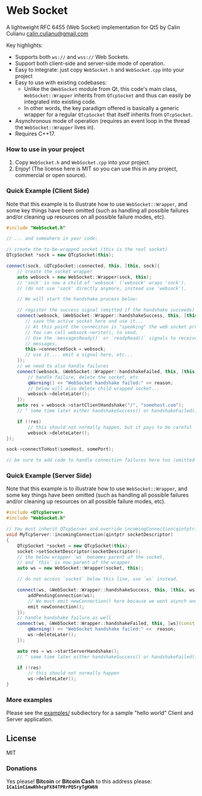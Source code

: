 # Web Socket

A lightweight RFC 6455 (Web Socket) implementation for Qt5 by Calin Culianu <calin.culianu@gmail.com>

Key highlights:
  - Supports both `ws://` and `wss://` Web Sockets.
  - Support both client-side and server-side mode of operation.
  - Easy to integrate: just copy `WebSocket.h` and `WebSocket.cpp` into your project
  - Easy to use with existing codebases:
    - Unlike the `QWebSocket` module from Qt, this code's main class, `WebSocket::Wrapper` inherits from `QTcpSocket` and thus can easily be integrated into existing code.
    - In other words, the key paradigm offered is basically a generic wrapper for a regular `QTcpSocket` that itself inherits from `QTcpSocket`.
  - Asynchronous mode of operation (requires an event loop in the thread the `WebSocket::Wrapper` lives in).
  - Requires C++17.

### How to use in your project

1. Copy `WebSocket.h` and `WebSocket.cpp` into your project.
2. Enjoy!  (The license here is MIT so you can use this in any project, commercial or open source).

### Quick Example (Client Side)
Note that this example is to illustrate how to use `WebSocket::Wrapper`, and some key things have been omitted (such as handling all possible failures and/or cleaning up resources on all possible failure modes, etc).

```c++
#include "WebSocket.h"

// ... and somewhere in your code:

// create the to-be-wrapped socket (this is the real socket)
QTcpSocket *sock = new QTcpSocket(this);

connect(sock, &QTcpSocket::connected, this, [this, sock]{
    // create the socket wrapper
    auto websock = new WebSocket::Wrapper(sock, this);
    // 'sock' is now a child of 'websock' ('websock' wraps 'sock').
    // (do not use 'sock' directly anymore, instead use 'websock').

    // We will start the handshake process below:

    // register the success signal (emitted if the handshake succeeds)
    connect(websock, &WebSocket::Wrapper::handshakeSuccess, this, [this, websock]{
       // save the active socket here and use it...
       // At this point the conneciton is "speaking" the web socket protocol
       // You can call websock->write(), to send.
       // Use the `messagesReady()` or `readyRead()` signals to receive framed
       // messages.
       this->connectedSock = websock;
       // use it.... emit a signal here, etc...
    });
    // we need to also handle failures
    connect(websock, &WebSocket::Wrapper::handshakeFailed, this, [this, websock](const QString & reason){
        // handle failure, delete the socket, etc
        qWarning() << "WebSocket handshake failed:" << reason;
        // below will also delete child wrapped socket...
        websock->deleteLater();
    });
    auto res = websock->startClientHandshake("/", "somehost.com");
    // ^ some time later either handshakeSuccess() or handshakeFailed() will be emitted by 'websock'

    if (!res)
        // this should not normally happen, but it pays to be careful
        websock->deleteLater();
});

sock->connectToHost(someHost, somePort);

// be sure to add code to handle connection failures here too (omitted from this example).
```

### Quick Example (Server Side)
Note that this example is to illustrate how to use `WebSocket::Wrapper`, and some key things have been omitted (such as handling all possible failures and/or cleaning up resources on all possible failure modes, etc).

```c++
#include <QTcpServer>
#include "WebSocket.h"

// You must inherit QTcpServer and override incomingConnection(qintptr)
void MyTcpServer::incomingConnection(qintptr socketDescriptor)
{
    QTcpSocket *socket = new QTcpSocket(this);
    socket->setSocketDescriptor(socketDescriptor);
    // the below wrapper `ws` becomes parent of the socket,
    // and `this` is now parent of the wrapper.
    auto ws = new WebSocket::Wrapper(socket, this);

    // do not access `socket` below this line, use `ws` instead.

    connect(ws, &WebSocket::Wrapper::handshakeSuccess, this, [this, ws] {
        addPendingConnection(ws);
        // We must emit newConnection() here because we went asynch and are doing this 'some time later', and the calling code emitted a spurous newConnection() on our behalf previously.. and this is the *real* newConnection()
        emit newConnection();
    });
    // handle handshake failure as well
    connect(ws, &WebSocket::Wrapper::handshakeFailed, this, [ws](const QString &reason) {
        qWarning() << "WebSocket handshake failed:" <<  reason;
        ws->deleteLater();
    });

    auto res = ws->startServerHandshake();
    // ^ some time later either handshakeSuccess() or handshakeFailed() will be emitted by 'ws'

    if (!res)
        // this should not normally happen
        ws->deleteLater();
}
```

### More examples

Please see the [examples/](examples/) subdiectory for a sample "hello world" Client and Server application.

License
----

MIT

### Donations
Yes please!  **Bitcoin** or **Bitcoin Cash** to this address please: **`1Ca1inCimwRhhcpFX84TPRrPQSryTgKW6N`**
